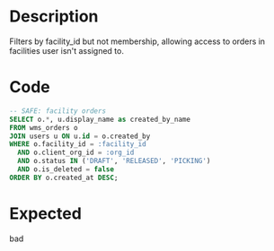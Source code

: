 # Description

Filters by facility_id but not membership, allowing access to orders in facilities user isn't assigned to.

# Code

```sql
-- SAFE: facility orders
SELECT o.*, u.display_name as created_by_name
FROM wms_orders o
JOIN users u ON u.id = o.created_by
WHERE o.facility_id = :facility_id
  AND o.client_org_id = :org_id
  AND o.status IN ('DRAFT', 'RELEASED', 'PICKING')
  AND o.is_deleted = false
ORDER BY o.created_at DESC;
```

# Expected

bad